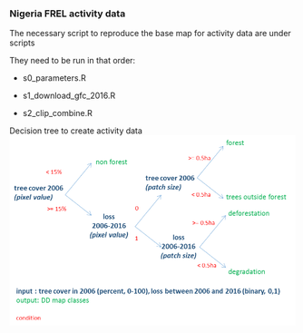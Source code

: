 ### Nigeria FREL activity data

The necessary script to reproduce the base map for activity data are under scripts

They need to be run in that order:

- s0_parameters.R

- s1_download_gfc_2016.R

- s2_clip_combine.R

Decision tree to create activity data
![Alt text](/figures/nigeria_ad_decision_tree.png?raw=true "Optional Title")
